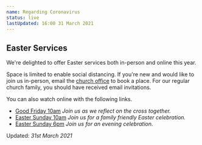 ```yaml
---
name: Regarding Coronavirus
status: live
lastUpdated: 16:00 31 March 2021
---
```

## Easter Services
We're delighted to offer Easter services both in-person and online this year.

Space is limited to enable social distancing. If you're new and would like to join us in-person, email the [church office](mailto:info@christchurchmayfair.org) to book a place. For our regular church family, you should have received email invitations.

You can also watch online with the following links.

  * [Good Friday 10am](https://youtu.be/ydHnMEBcp0I) *Join us as we reflect on the cross together.*
  * [Easter Sunday 10am](https://www.youtube.com/c/ChristChurchMayfairLive) *Join us for a family friendly Easter celebration.*
  * [Easter Sunday 6pm](https://www.youtube.com/c/ChristChurchMayfairLive) *Join us for an evening celebration.*

Updated: *31st March 2021*
